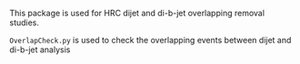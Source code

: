 This package is used for HRC dijet and di-b-jet overlapping removal studies.

`OverlapCheck.py` is used to check the overlapping events between dijet and di-b-jet analysis
